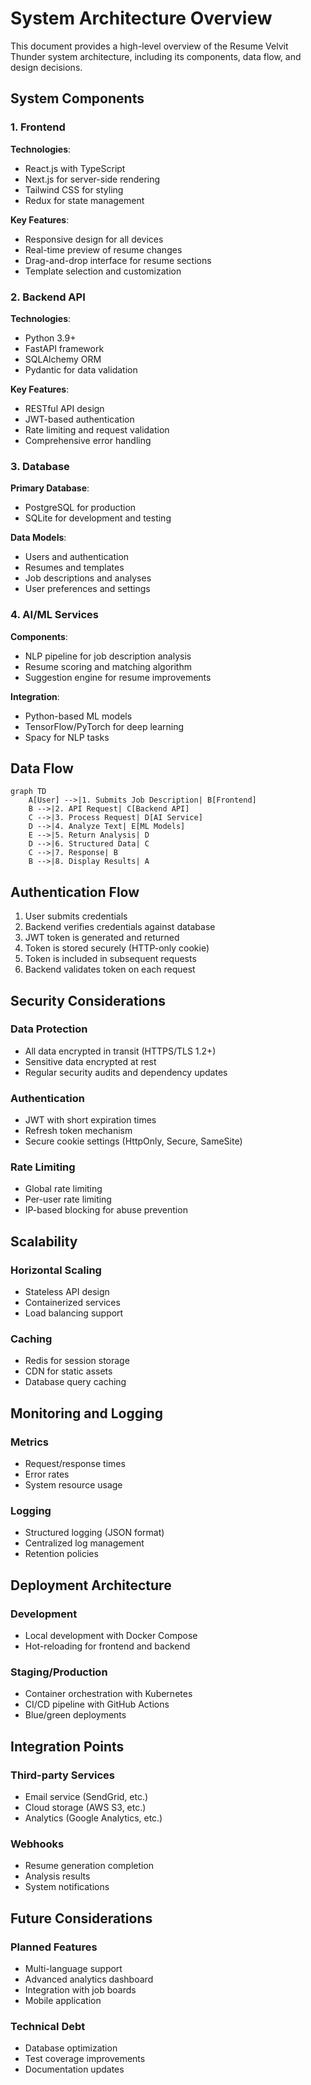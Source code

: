 # System Architecture Overview

This document provides a high-level overview of the Resume Velvit Thunder system architecture, including its components, data flow, and design decisions.

## System Components

### 1. Frontend

**Technologies**:
- React.js with TypeScript
- Next.js for server-side rendering
- Tailwind CSS for styling
- Redux for state management

**Key Features**:
- Responsive design for all devices
- Real-time preview of resume changes
- Drag-and-drop interface for resume sections
- Template selection and customization

### 2. Backend API

**Technologies**:
- Python 3.9+
- FastAPI framework
- SQLAlchemy ORM
- Pydantic for data validation

**Key Features**:
- RESTful API design
- JWT-based authentication
- Rate limiting and request validation
- Comprehensive error handling

### 3. Database

**Primary Database**:
- PostgreSQL for production
- SQLite for development and testing

**Data Models**:
- Users and authentication
- Resumes and templates
- Job descriptions and analyses
- User preferences and settings

### 4. AI/ML Services

**Components**:
- NLP pipeline for job description analysis
- Resume scoring and matching algorithm
- Suggestion engine for resume improvements

**Integration**:
- Python-based ML models
- TensorFlow/PyTorch for deep learning
- Spacy for NLP tasks

## Data Flow

```mermaid
graph TD
    A[User] -->|1. Submits Job Description| B[Frontend]
    B -->|2. API Request| C[Backend API]
    C -->|3. Process Request| D[AI Service]
    D -->|4. Analyze Text| E[ML Models]
    E -->|5. Return Analysis| D
    D -->|6. Structured Data| C
    C -->|7. Response| B
    B -->|8. Display Results| A
```

## Authentication Flow

1. User submits credentials
2. Backend verifies credentials against database
3. JWT token is generated and returned
4. Token is stored securely (HTTP-only cookie)
5. Token is included in subsequent requests
6. Backend validates token on each request

## Security Considerations

### Data Protection
- All data encrypted in transit (HTTPS/TLS 1.2+)
- Sensitive data encrypted at rest
- Regular security audits and dependency updates

### Authentication
- JWT with short expiration times
- Refresh token mechanism
- Secure cookie settings (HttpOnly, Secure, SameSite)

### Rate Limiting
- Global rate limiting
- Per-user rate limiting
- IP-based blocking for abuse prevention

## Scalability

### Horizontal Scaling
- Stateless API design
- Containerized services
- Load balancing support

### Caching
- Redis for session storage
- CDN for static assets
- Database query caching

## Monitoring and Logging

### Metrics
- Request/response times
- Error rates
- System resource usage

### Logging
- Structured logging (JSON format)
- Centralized log management
- Retention policies

## Deployment Architecture

### Development
- Local development with Docker Compose
- Hot-reloading for frontend and backend

### Staging/Production
- Container orchestration with Kubernetes
- CI/CD pipeline with GitHub Actions
- Blue/green deployments

## Integration Points

### Third-party Services
- Email service (SendGrid, etc.)
- Cloud storage (AWS S3, etc.)
- Analytics (Google Analytics, etc.)

### Webhooks
- Resume generation completion
- Analysis results
- System notifications

## Future Considerations

### Planned Features
- Multi-language support
- Advanced analytics dashboard
- Integration with job boards
- Mobile application

### Technical Debt
- Database optimization
- Test coverage improvements
- Documentation updates
